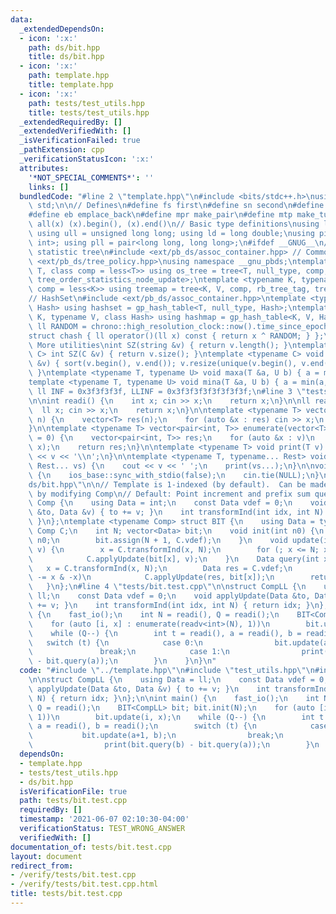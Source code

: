 ```yaml
---
data:
  _extendedDependsOn:
  - icon: ':x:'
    path: ds/bit.hpp
    title: ds/bit.hpp
  - icon: ':x:'
    path: template.hpp
    title: template.hpp
  - icon: ':x:'
    path: tests/test_utils.hpp
    title: tests/test_utils.hpp
  _extendedRequiredBy: []
  _extendedVerifiedWith: []
  _isVerificationFailed: true
  _pathExtension: cpp
  _verificationStatusIcon: ':x:'
  attributes:
    '*NOT_SPECIAL_COMMENTS*': ''
    links: []
  bundledCode: "#line 2 \"template.hpp\"\n#include <bits/stdc++.h>\nusing namespace\
    \ std;\n\n// Defines\n#define fs first\n#define sn second\n#define pb push_back\n\
    #define eb emplace_back\n#define mpr make_pair\n#define mtp make_tuple\n#define\
    \ all(x) (x).begin(), (x).end()\n// Basic type definitions\nusing ll = long long;\
    \ using ull = unsigned long long; using ld = long double;\nusing pii = pair<int,\
    \ int>; using pll = pair<long long, long long>;\n#ifdef __GNUG__\n// PBDS order\
    \ statistic tree\n#include <ext/pb_ds/assoc_container.hpp> // Common file\n#include\
    \ <ext/pb_ds/tree_policy.hpp>\nusing namespace __gnu_pbds;\ntemplate <typename\
    \ T, class comp = less<T>> using os_tree = tree<T, null_type, comp, rb_tree_tag,\
    \ tree_order_statistics_node_update>;\ntemplate <typename K, typename V, class\
    \ comp = less<K>> using treemap = tree<K, V, comp, rb_tree_tag, tree_order_statistics_node_update>;\n\
    // HashSet\n#include <ext/pb_ds/assoc_container.hpp>\ntemplate <typename T, class\
    \ Hash> using hashset = gp_hash_table<T, null_type, Hash>;\ntemplate <typename\
    \ K, typename V, class Hash> using hashmap = gp_hash_table<K, V, Hash>;\nconst\
    \ ll RANDOM = chrono::high_resolution_clock::now().time_since_epoch().count();\n\
    struct chash { ll operator()(ll x) const { return x ^ RANDOM; } };\n#endif\n//\
    \ More utilities\nint SZ(string &v) { return v.length(); }\ntemplate <typename\
    \ C> int SZ(C &v) { return v.size(); }\ntemplate <typename C> void UNIQUE(vector<C>\
    \ &v) { sort(v.begin(), v.end()); v.resize(unique(v.begin(), v.end()) - v.begin());\
    \ }\ntemplate <typename T, typename U> void maxa(T &a, U b) { a = max(a, b); }\n\
    template <typename T, typename U> void mina(T &a, U b) { a = min(a, b); }\nconst\
    \ ll INF = 0x3f3f3f3f, LLINF = 0x3f3f3f3f3f3f3f3f;\n#line 3 \"tests/test_utils.hpp\"\
    \n\nint readi() {\n    int x; cin >> x;\n    return x;\n}\n\nll readl() {\n  \
    \  ll x; cin >> x;\n    return x;\n}\n\ntemplate <typename T> vector<T> readv(int\
    \ n) {\n    vector<T> res(n);\n    for (auto &x : res) cin >> x;\n    return res;\n\
    }\n\ntemplate <typename T> vector<pair<int, T>> enumerate(vector<T> v, int start\
    \ = 0) {\n    vector<pair<int, T>> res;\n    for (auto &x : v)\n        res.emplace_back(start++,\
    \ x);\n    return res;\n}\n\ntemplate <typename T> void print(T v) {\n    cout\
    \ << v << '\\n';\n}\n\ntemplate <typename T, typename... Rest> void print(T v,\
    \ Rest... vs) {\n    cout << v << ' ';\n    print(vs...);\n}\n\nvoid fast_io()\
    \ {\n    ios_base::sync_with_stdio(false);\n    cin.tie(NULL);\n}\n#line 3 \"\
    ds/bit.hpp\"\n\n// Template is 1-indexed (by default).  Can be made 0-indexed\
    \ by modifying Comp\n// Default: Point increment and prefix sum query\nstruct\
    \ Comp {\n    using Data = int;\n    const Data vdef = 0;\n    void applyUpdate(Data\
    \ &to, Data &v) { to += v; }\n    int transformInd(int idx, int N) { return idx;\
    \ }\n};\ntemplate <typename Comp> struct BIT {\n    using Data = typename Comp::Data;\
    \ Comp C;\n    int N; vector<Data> bit;\n    void init(int n0) {\n        N =\
    \ n0;\n        bit.assign(N + 1, C.vdef);\n    }\n    void update(int x, Data\
    \ v) {\n        x = C.transformInd(x, N);\n        for (; x <= N; x += x & -x)\n\
    \            C.applyUpdate(bit[x], v);\n    }\n    Data query(int x) {\n     \
    \   x = C.transformInd(x, N);\n        Data res = C.vdef;\n        for (; x; x\
    \ -= x & -x)\n            C.applyUpdate(res, bit[x]);\n        return res;\n \
    \   }\n};\n#line 4 \"tests/bit.test.cpp\"\n\nstruct CompLL {\n    using Data =\
    \ ll;\n    const Data vdef = 0;\n    void applyUpdate(Data &to, Data &v) { to\
    \ += v; }\n    int transformInd(int idx, int N) { return idx; }\n};\n\nint main()\
    \ {\n    fast_io();\n    int N = readi(), Q = readi();\n    BIT<CompLL> bit; bit.init(N);\n\
    \    for (auto [i, x] : enumerate(readv<int>(N), 1))\n        bit.update(i, x);\n\
    \    while (Q--) {\n        int t = readi(), a = readi(), b = readi();\n     \
    \   switch (t) {\n            case 0:\n                bit.update(a+1, b);\n \
    \               break;\n            case 1:\n                print(bit.query(b)\
    \ - bit.query(a));\n        }\n    }\n}\n"
  code: "#include \"../template.hpp\"\n#include \"test_utils.hpp\"\n#include \"../ds/bit.hpp\"\
    \n\nstruct CompLL {\n    using Data = ll;\n    const Data vdef = 0;\n    void\
    \ applyUpdate(Data &to, Data &v) { to += v; }\n    int transformInd(int idx, int\
    \ N) { return idx; }\n};\n\nint main() {\n    fast_io();\n    int N = readi(),\
    \ Q = readi();\n    BIT<CompLL> bit; bit.init(N);\n    for (auto [i, x] : enumerate(readv<int>(N),\
    \ 1))\n        bit.update(i, x);\n    while (Q--) {\n        int t = readi(),\
    \ a = readi(), b = readi();\n        switch (t) {\n            case 0:\n     \
    \           bit.update(a+1, b);\n                break;\n            case 1:\n\
    \                print(bit.query(b) - bit.query(a));\n        }\n    }\n}\n"
  dependsOn:
  - template.hpp
  - tests/test_utils.hpp
  - ds/bit.hpp
  isVerificationFile: true
  path: tests/bit.test.cpp
  requiredBy: []
  timestamp: '2021-06-07 02:10:30-04:00'
  verificationStatus: TEST_WRONG_ANSWER
  verifiedWith: []
documentation_of: tests/bit.test.cpp
layout: document
redirect_from:
- /verify/tests/bit.test.cpp
- /verify/tests/bit.test.cpp.html
title: tests/bit.test.cpp
---
```


